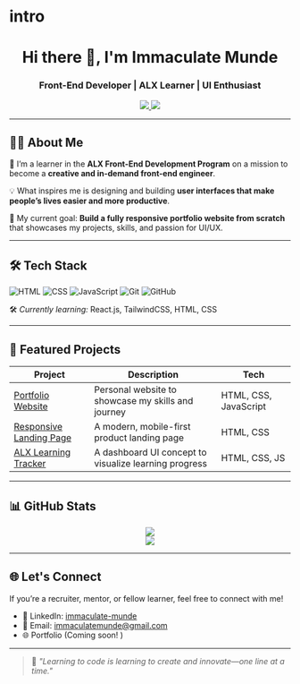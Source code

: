 # intro
<!-- HEADER SECTION -->
<h1 align="center">Hi there 👋, I'm Immaculate Munde</h1>
<h3 align="center">Front-End Developer | ALX Learner | UI Enthusiast</h3>

<p align="center">
  <a href="https://www.linkedin.com/in/immaculate-munde/" target="_blank">
    <img src="https://img.shields.io/badge/LinkedIn-Connect-blue?logo=linkedin" />
  </a>
  <a href="mailto: immaculatemunde@gmail.com">
    <img src="https://img.shields.io/badge/Email-Contact-green?logo=gmail" />
  </a>
</p>

---

<!-- ABOUT ME SECTION -->
## 👩‍💻 About Me

🌟 I’m a learner in the **ALX Front-End Development Program** on a mission to become a **creative and in-demand front-end engineer**.

💡 What inspires me is designing and building **user interfaces that make people’s lives easier and more productive**.

🎯 My current goal: **Build a fully responsive portfolio website from scratch** that showcases my projects, skills, and passion for UI/UX.

---

<!-- TECH STACK SECTION -->
## 🛠️ Tech Stack

![HTML](https://img.shields.io/badge/-HTML5-E34F26?style=flat&logo=html5&logoColor=white)
![CSS](https://img.shields.io/badge/-CSS3-1572B6?style=flat&logo=css3&logoColor=white)
![JavaScript](https://img.shields.io/badge/-JavaScript-F7DF1E?style=flat&logo=javascript&logoColor=black)
![Git](https://img.shields.io/badge/-Git-F05032?style=flat&logo=git&logoColor=white)
![GitHub](https://img.shields.io/badge/-GitHub-181717?style=flat&logo=github&logoColor=white)

🛠️ *Currently learning:* React.js, TailwindCSS, HTML, CSS

---

<!-- PROJECTS SECTION -->
## 🚀 Featured Projects

| Project | Description | Tech |
|--------|-------------|------|
| [Portfolio Website](#) | Personal website to showcase my skills and journey | HTML, CSS, JavaScript |
| [Responsive Landing Page](#) | A modern, mobile-first product landing page | HTML, CSS |
| [ALX Learning Tracker](#) | A dashboard UI concept to visualize learning progress | HTML, CSS, JS |

---

<!-- STATS SECTION -->
## 📊 GitHub Stats

<p align="center">
  <img src="https://github-readme-stats.vercel.app/api?username=immaculate-munde&show_icons=true&theme=gruvbox" />
  <br />
  <img src="https://github-readme-streak-stats.herokuapp.com/?user=immaculate-munde&theme=gruvbox" />
</p>

---

<!-- CONNECT SECTION -->
## 🌐 Let's Connect

If you’re a recruiter, mentor, or fellow learner, feel free to connect with me!

- 💼 LinkedIn: [immaculate-munde](https://www.linkedin.com/in/immaculate-munde/)
- 📧 Email: immaculatemunde@gmail.com
- 🌐 Portfolio (Coming soon! )

---

> 💬 _"Learning to code is learning to create and innovate—one line at a time."_


